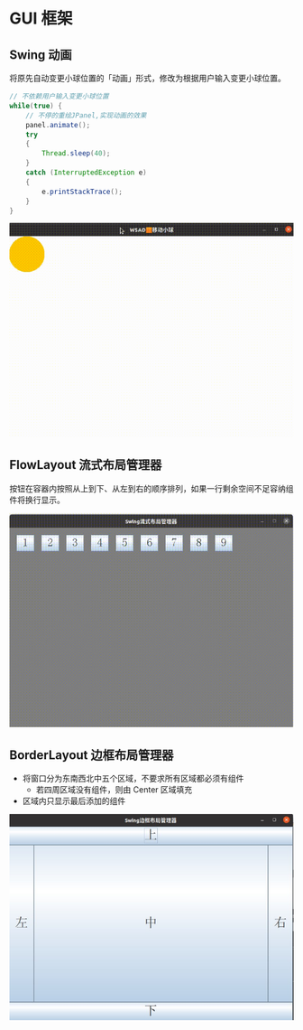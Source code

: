 # GUI 框架

## Swing 动画

将原先自动变更小球位置的「动画」形式，修改为根据用户输入变更小球位置。

```java
// 不依赖用户输入变更小球位置
while(true) {
    // 不停的重绘JPanel,实现动画的效果
    panel.animate();
    try
    {
        Thread.sleep(40);
    }
    catch (InterruptedException e)
    {
        e.printStackTrace();
    }
}
```

![小球移动](img/move_ball.gif)

## FlowLayout 流式布局管理器

按钮在容器内按照从上到下、从左到右的顺序排列，如果一行剩余空间不足容纳组件将换行显示。

![布局变化](img/flowlayout.gif)

## BorderLayout 边框布局管理器

- 将窗口分为东南西北中五个区域，不要求所有区域都必须有组件
  - 若四周区域没有组件，则由 Center 区域填充
- 区域内只显示最后添加的组件

![区域分布](img/borderlayout.jpg)